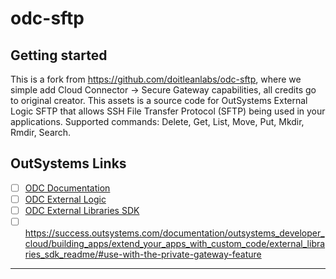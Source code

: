 # odc-sftp


## Getting started
This is a fork from https://github.com/doitleanlabs/odc-sftp, where we simple add Cloud Connector -> Secure Gateway capabilities, all credits go to original creator.
This assets is a source code for OutSystems External Logic SFTP that allows SSH File Transfer Protocol (SFTP) being used in your applications. 
Supported commands: Delete, Get, List, Move, Put, Mkdir, Rmdir, Search.

## OutSystems Links

- [ ] [ODC Documentation](https://success.outsystems.com/documentation/outsystems_developer_cloud/)
- [ ] [ODC External Logic](https://success.outsystems.com/documentation/outsystems_developer_cloud/building_apps/extend_your_apps_with_external_logic/)
- [ ] [ODC External Libraries SDK](https://success.outsystems.com/documentation/outsystems_developer_cloud/building_apps/extend_your_apps_with_external_logic/external_libraries_sdk_readme/)
- [ ] https://success.outsystems.com/documentation/outsystems_developer_cloud/building_apps/extend_your_apps_with_custom_code/external_libraries_sdk_readme/#use-with-the-private-gateway-feature

***
